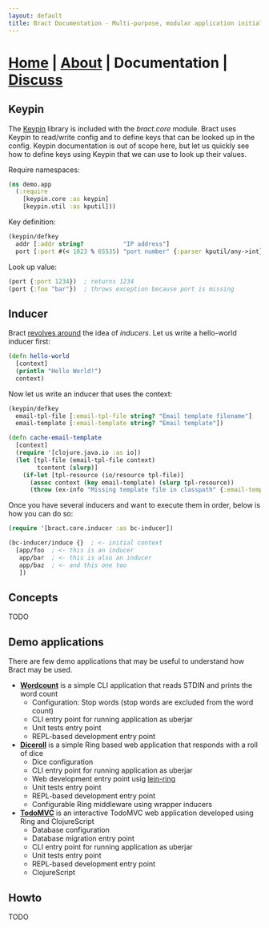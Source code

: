 ```yaml
---
layout: default
title: Bract Documentation - Multi-purpose, modular application initialization framework for Clojure
---
```


# [Home](/)    |    [About](/about.html)    |    Documentation    |    [Discuss](/discuss.html)

## Keypin

The [Keypin](https://github.com/kumarshantanu/keypin) library is included with the _bract.core_ module. Bract uses
Keypin to read/write config and to define keys that can be looked up in the config. Keypin documentation is out of
scope here, but let us quickly see how to define keys using Keypin that we can use to look up their values.

Require namespaces:

```clojure
(ns demo.app
  (:require
    [keypin.core :as keypin]
    [keypin.util :as kputil]))
```

Key definition:

```clojure
(keypin/defkey
  addr [:addr string?           "IP address"]
  port [:port #(< 1023 % 65535) "port number" {:parser kputil/any->int}])
```

Look up value:

```clojure
(port {:port 1234})  ; returns 1234
(port {:foo "bar"})  ; throws exception because port is missing
```


## Inducer

Bract [revolves around](/about.html#how-it-works) the idea of _inducers_. Let us write a hello-world inducer first:

```clojure
(defn hello-world
  [context]
  (println "Hello World!")
  context)
```

Now let us write an inducer that uses the context:

```clojure
(keypin/defkey
  email-tpl-file [:email-tpl-file string? "Email template filename"]
  email-template [:email-template string? "Email template"])

(defn cache-email-template
  [context]
  (require '[clojure.java.io :as io])
  (let [tpl-file (email-tpl-file context)
        tcontent (slurp)]
    (if-let [tpl-resource (io/resource tpl-file)]
      (assoc context (key email-template) (slurp tpl-resource))
      (throw (ex-info "Missing template file in classpath" {:email-template-file tpl-file})))))
```

Once you have several inducers and want to execute them in order, below is how you can do so:

```clojure
(require '[bract.core.inducer :as bc-inducer])

(bc-inducer/induce {}  ; <- initial context
  [app/foo  ; <- this is an inducer
   app/bar  ; <- this is also an inducer
   app/baz  ; <- and this one too
   ])
```


## Concepts

TODO

## Demo applications

There are few demo applications that may be useful to understand how Bract may be used.

* **[Wordcount](https://github.com/bract/bract.demo.wordcount)** is a simple CLI application that reads STDIN and prints the word count
  * Configuration: Stop words (stop words are excluded from the word count)
  * CLI entry point for running application as uberjar
  * Unit tests entry point
  * REPL-based development entry point
* **[Diceroll](https://github.com/bract/bract.demo.diceroll)** is a simple Ring based web application that responds with a roll of dice
  * Dice configuration
  * CLI entry point for running application as uberjar
  * Web development entry point usig [lein-ring](https://github.com/weavejester/lein-ring)
  * Unit tests entry point
  * REPL-based development entry point
  * Configurable Ring middleware using wrapper inducers
* **[TodoMVC](https://github.com/bract/demo.todomvc)** is an interactive TodoMVC web application developed using Ring and ClojureScript
  * Database configuration
  * Database migration entry point
  * CLI entry point for running application as uberjar
  * Unit tests entry point
  * REPL-based development entry point
  * ClojureScript


## Howto

TODO
